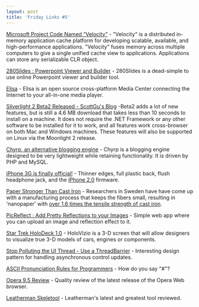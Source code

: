 ```yaml
---
layout: post  
title: 'Friday Links #5'
---
```

[Microsoft Project Code Named “Velocity”](http://msdn.mi%0acrosoft.com/library/cc645013.aspx) - "Velocity" is a distributed in-memory application cache platform for developing scalable, available, and high-performance applications. "Velocity" fuses memory across multiple computers to give a single unified cache view to applications. Applications can store any serializable CLR object.

[280Slides : Powerpoint Viewer and Builder](http://www.makeuseof.com/dir/280slides-powerpoint-presentations-viewer-builder/) - 280Slides is a dead-simple to use online Powerpoint viewer and builder tool.

[Elisa](http://elisa.fluendo.com/home/) - Elisa is an open source cross-platform Media Center connecting the Internet to your all-in-one media player.

[Silverlight 2 Beta2 Released - ScottGu's Blog](http://weblogs.asp.net/scottgu/archive/2008/06/06/silverlight-2-beta2-released.aspx) -Beta2 adds a lot of new features, but is still a 4.6 MB download that takes less than 10 seconds to install on a machine. It does not require the .NET Framework or any other software to be installed for it to work, and all features work cross-browser on both Mac and Windows machines. These features will also be supported on Linux via the Moonlight 2 release.

[Chyrp, an alternative blogging engine](http://www.blogherald.com/2008/06/09/blog_software/#comment-479243) - Chyrp is a blogging engine designed to be very lightweight while retaining functionality. It is driven by PHP and MySQL.

[iPhone 3G is finally official!](http://www.engadget.com/2008/06/09/iphone-3g-is-finally-official/) - Thinner edges, full plastic back, flush headphone jack, and the [iPhone 2.0](http://www.engadget.com/2008/06/09/iphone-2-0-free-in-early-july-for-all-iphone-owners-9-95-for-i/) firmware.

[Paper Stronger Than Cast Iron](http://science.slashdot.org/article.pl?sid=08/06/10/0033201&from=rss) - Researchers in Sweden have have come up with a manufacturing process that keeps the fibers small, resulting in 'nanopaper' with [over 1.6 times the tensile strength of cast iron](http://sciencenow.sciencemag.org/cgi/cdn/full/2008/609/1?).

[PicReflect : Add Pretty Reflections to your Images](http://www.makeuseof.com/dir/picreflect-add-pretty-reflections-images/) - Simple web app where you can upload an image and reflection effect to it.

[Star Trek HoloDeck 1.0](http://www.scientificblogging.com/news_releases/star_trek_holodeck_1_0_holovizio_3d_makes_its_debut) - HoloVizio is a 3-D screen that will allow designers to visualize true 3-D models of cars, engines or components.

[Stop Polluting the UI Thread - Use a ThreadBarrier](http://blog.quantumbitdesigns.com/2008/06/10/stop-polluting-the-ui-thread-use-a-threadbarrier/) - Interesting design pattern for handling asynchronous control updates.

[ASCII Pronunciation Rules for Programmers](http://www.codinghorror.com/blog/archives/001133.html) - How do you say "#"?

[Opera 9.5 Review](http://www.labnol.org/software/browsers/opera-review-9-5-more-than-beautiful-browser/3542/) - Quality review of the latest release of the Opera Web browser.

[Leatherman Skeletool](http://www.kk.org/cooltools/archives/002875.php) - Leatherman's latest and greatest tool reviewed.
